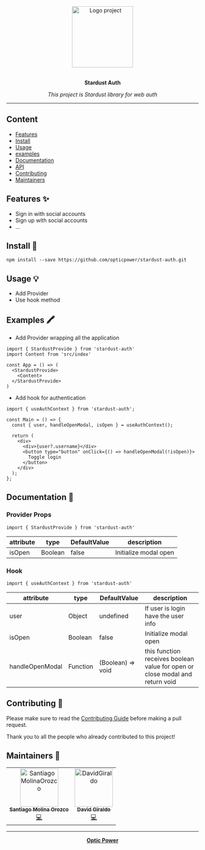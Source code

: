 <!-- README for NPM; the one for GitHub is in .github directory. -->
<div align="center">
  <a href="#">
  	<img src="https://i.giphy.com/media/z2KbVZxKCHxxIDhnsQ/giphy.webp" alt="Logo project" height="160" />
  </a>
  <br>
  <br>
  <p>
    <b>Stardust Auth</b>
  </p>
  <p>
     <i>This project is Stardust library for web auth</i>
  </p>
  <p>
    <!-- [![Build Status](https://travis-ci.com/opticpwr/stardust-auth.svg?branch=master)](https://travis-ci.com/opticpwr/stardust-auth)
    [![NPM version](https://img.shields.io/npm/v/stardust-auth?style=flat-square)](https://img.shields.io/npm/v/stardust-auth?style=flat-square)
    [![Package size](https://img.shields.io/bundlephobia/min/stardust-auth)](https://img.shields.io/bundlephobia/min/stardust-auth)
    [![Dependencies](https://img.shields.io/david/opticpwr/stardust-auth.svg?style=popout-square)](https://david-dm.org/opticpwr/stardust-auth)
    [![devDependencies Status](https://david-dm.org/opticpwr/stardust-auth/dev-status.svg?style=flat-square)](https://david-dm.org/opticpwr/stardust-auth?type=dev)
    [![code style: prettier](https://img.shields.io/badge/code_style-prettier-ff69b4.svg?style=flat-square)](https://github.com/prettier/prettier)
    [![Twitter](https://img.shields.io/twitter/follow/luctstt.svg?label=Follow&style=social)](https://twitter.com/luctstt) -->
  </p>
</div>

---

## **Content**

* [Features](##features)
* [Install](##install)
* [Usage](##usage)
* [examples](##examples)
* [Documentation](##documentation)
* [API](##Api)
* [Contributing](##contributing)
* [Maintainers](##maintainers)

## Features ✨
* Sign in with social accounts
* Sign up with social accounts
* ...

## Install 🐙
```
npm install --save https://github.com/opticpower/stardust-auth.git
```

## Usage 💡

- Add Provider
- Use hook method

## Examples 🖍

- Add Provider wrapping all the application

```
import { StardustProvide } from 'stardust-auth'
import Content from 'src/index'

const App = () => (
  <StardustProvide>
    <Content>
  </StardustProvide>
)
```

- Add hook for authentication

```
import { useAuthContext } from 'stardust-auth';

const Main = () => {
  const { user, handleOpenModal, isOpen } = useAuthContext();

  return (
    <div>
      <div>{user?.username}</div>
      <button type="button" onClick={() => handleOpenModal(!isOpen)}>
        Toggle login
      </button>
    </div>
  );
};
```

## Documentation 📄

### Provider Props

```import { StardustProvide } from 'stardust-auth'```

| attribute | type    | DefaultValue | description            |
| --------- | ------- | ------------ | ---------------------- |
| isOpen    | Boolean | false        | Initialize modal open  |

### Hook

```import { useAuthContext } from 'stardust-auth'```

| attribute          | type     | DefaultValue      | description                                                                  |
| ------------------ | -------  | ----------------- | ---------------------------------------------------------------------------- |
| user               | Object   | undefined         | If user is login have the user info                                          |
| isOpen             | Boolean  | false             | Initialize modal open                                                        |
| handleOpenModal    | Function | (Boolean) => void | this function receives boolean value for open or close modal and return void |

<!-- ## API 👩‍💻
You have a small project or you'll like to share the API of your project ? This is where it's happen. -->

## Contributing 🍰
Please make sure to read the [Contributing Guide](https://github.com/auth0/open-source-template/blob/master/GENERAL-CONTRIBUTING.md) before making a pull request.

Thank you to all the people who already contributed to this project!

## Maintainers 👷

<table>
  <tr>
    <td align="center"><a href="https://github.com/SantiagoMolinaOrozco"><img src="https://avatars.githubusercontent.com/u/17752391?v=4" width="100px;" alt="SantiagoMolinaOrozco"/><br /><sub><b>Santiago Molina Orozco</b></sub></a><br /><a href="#" title="Code">💻</a></td>
    <td align="center"><a href="https://github.com/dagibu301"><img src="https://avatars.githubusercontent.com/u/47512198?v=4" width="100px;" alt="DavidGiraldo"/><br /><sub><b>David Giraldo</b></sub></a><br /><a href="#" title="Code">💻</a></td>
  </tr>
</table>

<!-- ## License ⚖️
Enter what kind of license you're using. -->

---
<div align="center">
	<b>
		<a href="https://opticpwr.com">Optic Power</a>
	</b>
</div>
